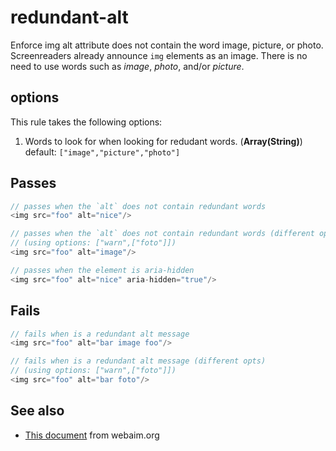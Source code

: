 # redundant-alt

Enforce img alt attribute does not contain the word image, picture, or photo.
Screenreaders already announce `img` elements as an image. There is no need to use
words such as *image*, *photo*, and/or *picture*.


## options

This rule takes the following options:
  1.  Words to look for when looking for redudant words. (**Array(String)**)
      default: `["image","picture","photo"]`

## Passes

```js
// passes when the `alt` does not contain redundant words
<img src="foo" alt="nice"/>

// passes when the `alt` does not contain redundant words (different opts)
// (using options: ["warn",["foto"]])
<img src="foo" alt="image"/>

// passes when the element is aria-hidden
<img src="foo" alt="nice" aria-hidden="true"/>
```

## Fails

```js
// fails when is a redundant alt message
<img src="foo" alt="bar image foo"/>

// fails when is a redundant alt message (different opts)
// (using options: ["warn",["foto"]])
<img src="foo" alt="bar foto"/>
```

## See also

 - [This document](http://webaim.org/techniques/alttext) from webaim.org
